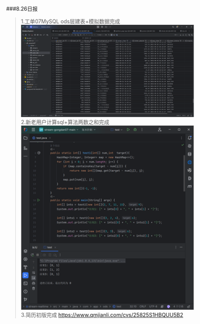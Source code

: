 ###8.26日报
>1.工单07MySQL ods层建表+模拟数据完成
> ![img.png](../imgs/img.png)
> 2.新老用户计算sql+算法两数之和完成
> ![img_1.png](../imgs/img_1.png)
> 3.简历初版完成
> https://www.qmjianli.com/cvs/25825S1HBQUU5B2